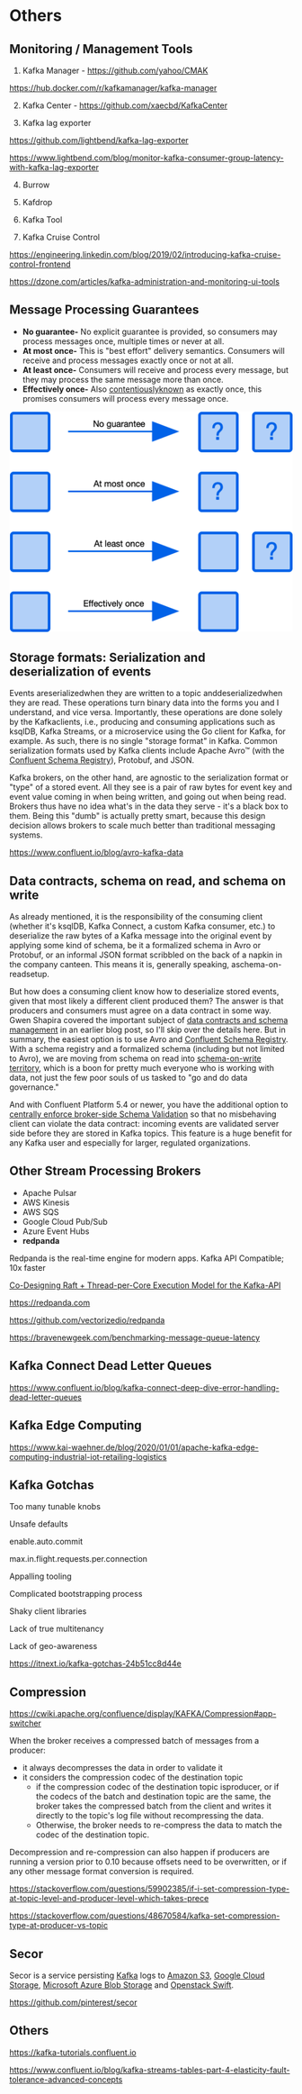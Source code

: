 # Others

## Monitoring / Management Tools

1. Kafka Manager - <https://github.com/yahoo/CMAK>

<https://hub.docker.com/r/kafkamanager/kafka-manager>

2. Kafka Center - <https://github.com/xaecbd/KafkaCenter>

3. Kafka lag exporter

<https://github.com/lightbend/kafka-lag-exporter>

<https://www.lightbend.com/blog/monitor-kafka-consumer-group-latency-with-kafka-lag-exporter>

4. Burrow

5. Kafdrop

6. Kafka Tool

7. Kafka Cruise Control

<https://engineering.linkedin.com/blog/2019/02/introducing-kafka-cruise-control-frontend>

<https://dzone.com/articles/kafka-administration-and-monitoring-ui-tools>

## Message Processing Guarantees

- **No guarantee-** No explicit guarantee is provided, so consumers may process messages once, multiple times or never at all.
- **At most once-** This is "best effort" delivery semantics. Consumers will receive and process messages exactly once or not at all.
- **At least once-** Consumers will receive and process every message, but they may process the same message more than once.
- **Effectively once-** Also [contentiously](https://streaml.io/blog/exactly-once)[known](https://medium.com/@jaykreps/exactly-once-support-in-apache-kafka-55e1fdd0a35f) as exactly once, this promises consumers will process every message once.

![image](../../media/Technologies-Kafka-Others-image1.png)

## Storage formats: Serialization and deserialization of events

Events areserializedwhen they are written to a topic anddeserializedwhen they are read. These operations turn binary data into the forms you and I understand, and vice versa. Importantly, these operations are done solely by the Kafkaclients, i.e., producing and consuming applications such as ksqlDB, Kafka Streams, or a microservice using the Go client for Kafka, for example. As such, there is no single "storage format" in Kafka. Common serialization formats used by Kafka clients include Apache Avro™ (with the [Confluent Schema Registry](https://docs.confluent.io/current/schema-registry/index.html)), Protobuf, and JSON.

Kafka brokers, on the other hand, are agnostic to the serialization format or "type" of a stored event. All they see is a pair of raw bytes for event key and event value coming in when being written, and going out when being read. Brokers thus have no idea what's in the data they serve - it's a black box to them. Being this "dumb" is actually pretty smart, because this design decision allows brokers to scale much better than traditional messaging systems.

<https://www.confluent.io/blog/avro-kafka-data>

## Data contracts, schema on read, and schema on write

As already mentioned, it is the responsibility of the consuming client (whether it's ksqlDB, Kafka Connect, a custom Kafka consumer, etc.) to deserialize the raw bytes of a Kafka message into the original event by applying some kind of schema, be it a formalized schema in Avro or Protobuf, or an informal JSON format scribbled on the back of a napkin in the company canteen. This means it is, generally speaking, aschema-on-readsetup.

But how does a consuming client know how to deserialize stored events, given that most likely a different client produced them? The answer is that producers and consumers must agree on a data contract in some way. Gwen Shapira covered the important subject of [data contracts and schema management](https://www.confluent.io/blog/schemas-contracts-compatibility) in an earlier blog post, so I'll skip over the details here. But in summary, the easiest option is to use Avro and [Confluent Schema Registry](https://www.confluent.io/confluent-schema-registry/). With a schema registry and a formalized schema (including but not limited to Avro), we are moving from schema on read into [schema-on-write territory](https://www.oreilly.com/ideas/data-governance-and-the-death-of-schema-on-read), which is a boon for pretty much everyone who is working with data, not just the few poor souls of us tasked to "go and do data governance."

And with Confluent Platform 5.4 or newer, you have the additional option to [centrally enforce broker-side Schema Validation](https://www.confluent.io/blog/data-governance-with-schema-validation) so that no misbehaving client can violate the data contract: incoming events are validated server side before they are stored in Kafka topics. This feature is a huge benefit for any Kafka user and especially for larger, regulated organizations.

## Other Stream Processing Brokers

- Apache Pulsar
- AWS Kinesis
- AWS SQS
- Google Cloud Pub/Sub
- Azure Event Hubs
- **redpanda**

Redpanda is the real-time engine for modern apps. Kafka API Compatible; 10x faster

[Co-Designing Raft + Thread-per-Core Execution Model for the Kafka-API](https://youtu.be/kz7R1mGrN9Q)

<https://redpanda.com>

<https://github.com/vectorizedio/redpanda>

<https://bravenewgeek.com/benchmarking-message-queue-latency>

## Kafka Connect Dead Letter Queues

<https://www.confluent.io/blog/kafka-connect-deep-dive-error-handling-dead-letter-queues>

## Kafka Edge Computing

<https://www.kai-waehner.de/blog/2020/01/01/apache-kafka-edge-computing-industrial-iot-retailing-logistics>

## Kafka Gotchas

Too many tunable knobs

Unsafe defaults

enable.auto.commit

max.in.flight.requests.per.connection

Appalling tooling

Complicated bootstrapping process

Shaky client libraries

Lack of true multitenancy

Lack of geo-awareness

<https://itnext.io/kafka-gotchas-24b51cc8d44e>

## Compression

<https://cwiki.apache.org/confluence/display/KAFKA/Compression#app-switcher>

When the broker receives a compressed batch of messages from a producer:

- it always decompresses the data in order to validate it
- it considers the compression codec of the destination topic
  - if the compression codec of the destination topic isproducer, or if the codecs of the batch and destination topic are the same, the broker takes the compressed batch from the client and writes it directly to the topic's log file without recompressing the data.
  - Otherwise, the broker needs to re-compress the data to match the codec of the destination topic.

Decompression and re-compression can also happen if producers are running a version prior to 0.10 because offsets need to be overwritten, or if any other message format conversion is required.

<https://stackoverflow.com/questions/59902385/if-i-set-compression-type-at-topic-level-and-producer-level-which-takes-prece>

<https://stackoverflow.com/questions/48670584/kafka-set-compression-type-at-producer-vs-topic>

## Secor

Secor is a service persisting [Kafka](http://kafka.apache.org/) logs to [Amazon S3](http://aws.amazon.com/s3/), [Google Cloud Storage](https://cloud.google.com/storage/), [Microsoft Azure Blob Storage](https://azure.microsoft.com/en-us/services/storage/blobs/) and [Openstack Swift](http://swift.openstack.org/).

<https://github.com/pinterest/secor>

## Others

<https://kafka-tutorials.confluent.io>

<https://www.confluent.io/blog/kafka-streams-tables-part-4-elasticity-fault-tolerance-advanced-concepts>
